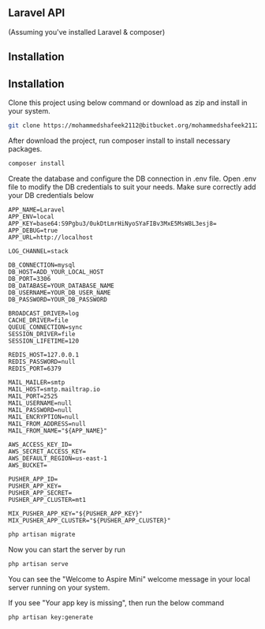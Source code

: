 ## Laravel API 

(Assuming you've installed Laravel & composer)

## Installation


## Installation

Clone this project using below command or download as zip and install in your 
system.
```bash
git clone https://mohammedshafeek2112@bitbucket.org/mohammedshafeek2112/mini-aspire-app.git
```

After download the project, run composer install to install necessary packages.
```bash
composer install
```

Create the database and configure the DB connection in .env file. Open .env file to modify the DB credentials to suit your needs. Make sure correctly add your DB credentials below

```
APP_NAME=Laravel
APP_ENV=local
APP_KEY=base64:S9Pgbu3/0ukDtLmrHiNyoSYaFIBv3MxE5MsW8L3esj8=
APP_DEBUG=true
APP_URL=http://localhost

LOG_CHANNEL=stack

DB_CONNECTION=mysql
DB_HOST=ADD_YOUR_LOCAL_HOST
DB_PORT=3306
DB_DATABASE=YOUR_DATABASE_NAME
DB_USERNAME=YOUR_DB_USER_NAME
DB_PASSWORD=YOUR_DB_PASSWORD

BROADCAST_DRIVER=log
CACHE_DRIVER=file
QUEUE_CONNECTION=sync
SESSION_DRIVER=file
SESSION_LIFETIME=120

REDIS_HOST=127.0.0.1
REDIS_PASSWORD=null
REDIS_PORT=6379

MAIL_MAILER=smtp
MAIL_HOST=smtp.mailtrap.io
MAIL_PORT=2525
MAIL_USERNAME=null
MAIL_PASSWORD=null
MAIL_ENCRYPTION=null
MAIL_FROM_ADDRESS=null
MAIL_FROM_NAME="${APP_NAME}"

AWS_ACCESS_KEY_ID=
AWS_SECRET_ACCESS_KEY=
AWS_DEFAULT_REGION=us-east-1
AWS_BUCKET=

PUSHER_APP_ID=
PUSHER_APP_KEY=
PUSHER_APP_SECRET=
PUSHER_APP_CLUSTER=mt1

MIX_PUSHER_APP_KEY="${PUSHER_APP_KEY}"
MIX_PUSHER_APP_CLUSTER="${PUSHER_APP_CLUSTER}"
```

```bash
php artisan migrate
```

Now you can start the server by run 
```bash
php artisan serve
```

You can see the "Welcome to Aspire Mini" welcome message in your local server running on your system.

If you see "Your app key is missing", then run the below command
```bash
php artisan key:generate
```